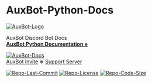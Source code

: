 # AuxBot-Python-Docs

[![AuxBot-Logo](https://i.imgur.com/ABXJwrF.png)](https://www.auxbot.xyz)

AuxBot Discord Bot Docs  
[**AuxBot Python Documentation »**](https://auxbot-python.readthedocs.io/)

[![AuxBot-Docs](https://readthedocs.org/projects/auxbot-python/badge/?version=latest)](https://auxbot-python.readthedocs.io)  
[AuxBot Invite](https://www.auxbot.xyz/invite) ⋇ [Support Server](https://www.auxbot.xyz/support)

[![Repo-Last-Commit](https://img.shields.io/github/last-commit/Auxtal/AuxBot-Python-Docs?color=purple&label=Last%20Commit&logo=GitHub&logoColor=white)](https://github.com/Auxtal/AuxBot-Python-Docs) [![Repo-License](https://img.shields.io/github/license/Auxtal/AuxBot-Python-Docs?color=orange&label=License&logo=GitHub)](https://github.com/Auxtal/AuxBot-Python-Docs) [![Repo-Code-Size](https://img.shields.io/github/repo-size/Auxtal/AuxBot-Python-Docs?color=blue&label=Repo%20Size&logo=GitHub&logoColor=white)](https://github.com/Auxtal/AuxBot-Python-Docs)

